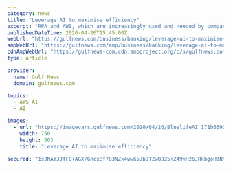 ```yaml
---
category: news
title: "Leverage AI to maximise efficiency"
excerpt: "RPA and AWS, which are increasingly used and needed by companies today. Besides, BlueLife AI offers many online courses on artificial intelligence, applied to real world industry case studies so ..."
publishedDateTime: 2020-04-26T15:45:00Z
webUrl: "https://gulfnews.com/business/banking/leverage-ai-to-maximise-efficiency-1.1587901848106"
ampWebUrl: "https://gulfnews.com/amp/business/banking/leverage-ai-to-maximise-efficiency-1.1587901848106"
cdnAmpWebUrl: "https://gulfnews-com.cdn.ampproject.org/c/s/gulfnews.com/amp/business/banking/leverage-ai-to-maximise-efficiency-1.1587901848106"
type: article

provider:
  name: Gulf News
  domain: gulfnews.com

topics:
  - AWS AI
  - AI

images:
  - url: "https://imagevars.gulfnews.com/2020/04/26/BluelifeAI_171b6592fce_large.jpg"
    width: 750
    height: 563
    title: "Leverage AI to maximise efficiency"

secured: "1sJNAY3JfFO+AGX/GncxBf783NZk4wwk5JbJTZw8J25+Z49vH26JRkbgoHdNYiMUF5n2yUFp0hU9Cjd27MffB9LRs8xtNxj7cY57ejp85CtSHC5Lu7FGItIKKah6rTzbGsObuNedmDIG2MMf1SmMzHvrHJJ1KHzTwn/qCuhMV5fGozq/f175Nx9C6dKuP2SBJQTENW7PpZV07QJziWyPpbEBmvJheqo7Muxy50lntqf37+IGAYvDnPf1yk/0ayPjiaOVrGdDYDKcFJYB+3hrJDC7QMA44Om7wHaIZkeZQ/Jt8YplwaevLm/pD1OtPihI;pk5MWiidrn0Ex7oHl0gYHg=="
---
```


